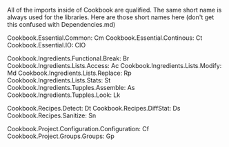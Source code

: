 All of the imports inside of Cookbook are qualified. The same short name is always used for the libraries. Here are those short names here (don't get this confused with Dependencies.md)

Cookbook.Essential.Common: Cm
Cookbook.Essential.Continous: Ct
Cookbook.Essential.IO: CIO

Cookbook.Ingredients.Functional.Break: Br
Cookbook.Ingredients.Lists.Access: Ac
Cookbook.Ingredients.Lists.Modify: Md
Cookbook.Ingredients.Lists.Replace: Rp
Cookbook.Ingredients.Lists.Stats: St
Cookbook.Ingredients.Tupples.Assemble: As
Cookbook.Ingredients.Tupples.Look: Lk

Cookbook.Recipes.Detect: Dt
Cookbook.Recipes.DiffStat: Ds
Cookbook.Recipes.Sanitize: Sn

Cookbook.Project.Configuration.Configuration: Cf
Cookbook.Project.Groups.Groups: Gp

